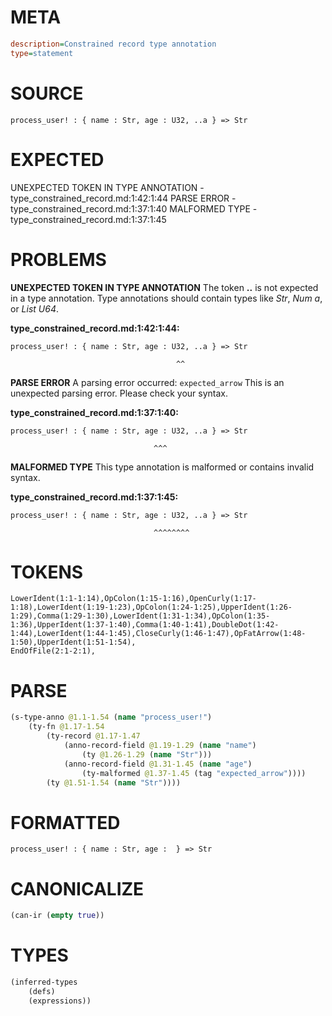 # META
~~~ini
description=Constrained record type annotation
type=statement
~~~
# SOURCE
~~~roc
process_user! : { name : Str, age : U32, ..a } => Str
~~~
# EXPECTED
UNEXPECTED TOKEN IN TYPE ANNOTATION - type_constrained_record.md:1:42:1:44
PARSE ERROR - type_constrained_record.md:1:37:1:40
MALFORMED TYPE - type_constrained_record.md:1:37:1:45
# PROBLEMS
**UNEXPECTED TOKEN IN TYPE ANNOTATION**
The token **..** is not expected in a type annotation.
Type annotations should contain types like _Str_, _Num a_, or _List U64_.

**type_constrained_record.md:1:42:1:44:**
```roc
process_user! : { name : Str, age : U32, ..a } => Str
```
                                         ^^


**PARSE ERROR**
A parsing error occurred: `expected_arrow`
This is an unexpected parsing error. Please check your syntax.

**type_constrained_record.md:1:37:1:40:**
```roc
process_user! : { name : Str, age : U32, ..a } => Str
```
                                    ^^^


**MALFORMED TYPE**
This type annotation is malformed or contains invalid syntax.

**type_constrained_record.md:1:37:1:45:**
```roc
process_user! : { name : Str, age : U32, ..a } => Str
```
                                    ^^^^^^^^


# TOKENS
~~~zig
LowerIdent(1:1-1:14),OpColon(1:15-1:16),OpenCurly(1:17-1:18),LowerIdent(1:19-1:23),OpColon(1:24-1:25),UpperIdent(1:26-1:29),Comma(1:29-1:30),LowerIdent(1:31-1:34),OpColon(1:35-1:36),UpperIdent(1:37-1:40),Comma(1:40-1:41),DoubleDot(1:42-1:44),LowerIdent(1:44-1:45),CloseCurly(1:46-1:47),OpFatArrow(1:48-1:50),UpperIdent(1:51-1:54),
EndOfFile(2:1-2:1),
~~~
# PARSE
~~~clojure
(s-type-anno @1.1-1.54 (name "process_user!")
	(ty-fn @1.17-1.54
		(ty-record @1.17-1.47
			(anno-record-field @1.19-1.29 (name "name")
				(ty @1.26-1.29 (name "Str")))
			(anno-record-field @1.31-1.45 (name "age")
				(ty-malformed @1.37-1.45 (tag "expected_arrow"))))
		(ty @1.51-1.54 (name "Str"))))
~~~
# FORMATTED
~~~roc
process_user! : { name : Str, age :  } => Str
~~~
# CANONICALIZE
~~~clojure
(can-ir (empty true))
~~~
# TYPES
~~~clojure
(inferred-types
	(defs)
	(expressions))
~~~

